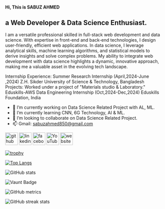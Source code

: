 #### Hi, This is SABUZ AHMED
## a Web Developer & Data Science Enthusiast.
I am a versatile professional skilled in full-stack web development and data science. With expertise in front-end and back-end technologies, I design user-friendly, efficient web applications. In data science, I leverage analytical skills, machine learning algorithms, and statistical models to derive insights and solve complex problems. My ability to integrate web development with data science highlights a dynamic, innovative approach, making me a valuable asset in the evolving tech landscape.

Internship Experience: Summer Research Internship (April,2024-June ,2024) Z.H. Sikder University of Science & Technology, Bangladesh Projects: Worked under a project of "Materials studio & Laboratory."  Eduskills-AWS Data Engineering Internship (Oct,2024-Dec,2024) Eduskills Foundation, India

- 🔭 I’m currently working on Data Science Related Project with  AL, ML.
- 🌱 I’m currently learning CNN, 6G Technology, AI & ML. 
- 👯 I’m looking to collaborate on Data Science Related Project.
- 📫 Gmail: sabuzahmed850@gmail.com 


[<img src='https://cdn.jsdelivr.net/npm/simple-icons@3.0.1/icons/github.svg' alt='github' height='40'>](https://github.com/sabuzahmed850)  [<img src='https://cdn.jsdelivr.net/npm/simple-icons@3.0.1/icons/linkedin.svg' alt='linkedin' height='40'>](https://www.linkedin.com/in/https://www.linkedin.com/in/sabuz-ahmed-93b7b6270//)  [<img src='https://cdn.jsdelivr.net/npm/simple-icons@3.0.1/icons/facebook.svg' alt='facebook' height='40'>](https://www.facebook.com/https://www.facebook.com/profile.php?id=100006929627655)  [<img src='https://cdn.jsdelivr.net/npm/simple-icons@3.0.1/icons/youtube.svg' alt='YouTube' height='40'>](https://www.youtube.com/channel/UCu9UuAkP7EKX0_hPVCXm_ug)  [<img src='https://cdn.jsdelivr.net/npm/simple-icons@3.0.1/icons/icloud.svg' alt='website' height='40'>](https://l.facebook.com/l.php?u=https%3A%2F%2Fsites.google.com%2Fview%2Fsabuzahmed%2Fhome&h=AT1jZKBf5ovJvHpdCdpU96eGS-Ytnf0Rj84kThSLXIx_BAS2LObczFmi1Sm7iPrt_PIQ1ZwtO0OsxmZ0fEIsW7pfB9YcEo9ykTEJn5Jpfo9vaH2AscThP37sDg5TyHJyRcJ4joZW6wXyfJBdST4Q)  

[![trophy](https://github-profile-trophy.vercel.app/?username=sabuzahmed850)](https://github.com/ryo-ma/github-profile-trophy)

[![Top Langs](https://github-readme-stats.vercel.app/api/top-langs/?username=sabuzahmed850)](https://github.com/anuraghazra/github-readme-stats)

![GitHub stats](https://github-readme-stats.vercel.app/api?username=sabuzahmed850&show_icons=true&count_private=true)  

![Vaunt Badge](https://api.vaunt.dev/v1/github/entities/sabuzahmed850/contributions?format=svg&private=true)  

![GitHub metrics](https://metrics.lecoq.io/sabuzahmed850)  

![GitHub streak stats](https://streak-stats.demolab.com/?user=sabuzahmed850)  

